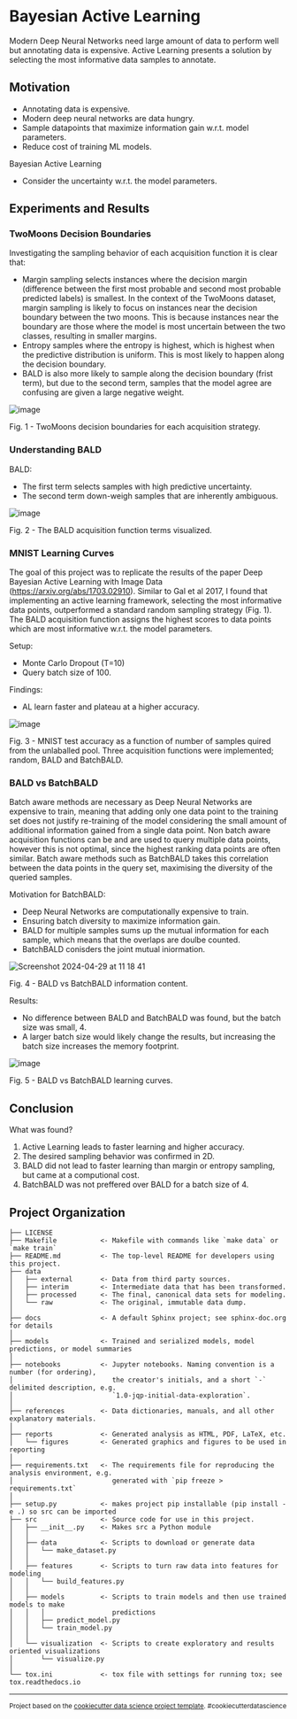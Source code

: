 Bayesian Active Learning
==============================
Modern Deep Neural Networks need large amount of data to perform well but annotating data is expensive. Active Learning presents a solution by selecting the most informative data samples to annotate.

## Motivation
- Annotating data is expensive. 
- Modern deep neural networks are data hungry.
- Sample datapoints that maximize information gain w.r.t. model parameters.
- Reduce cost of training ML models.

Bayesian Active Learning
- Consider the uncertainty w.r.t. the model parameters.


## Experiments and Results
### TwoMoons Decision Boundaries
Investigating the sampling behavior of each acquisition function it is clear that:
- Margin sampling selects instances where the decision margin (difference between the first most probable and second most probable predicted labels) is smallest. In the context of the TwoMoons dataset, margin sampling is likely to focus on instances near the decision boundary between the two moons. This is because instances near the boundary are those where the model is most uncertain between the two classes, resulting in smaller margins.
- Entropy samples where the entropy is highest, which is highest when the predictive distribution is uniform. This is most likely to happen along the decision boundary.
- BALD is also more likely to sample along the decision boundary (frist term), but due to the second term, samples that the model agree are confusing are given a large negative weight.


![image](https://github.com/MadsBirch/bal/assets/23211921/fde592d2-9388-4067-b726-78a218fe127e)
<figcaption>Fig. 1 - TwoMoons decision boundaries for each acquisition strategy.</figcaption>

### Understanding BALD
BALD:
- The first term selects samples with high predictive uncertainty. 
- The second term down-weigh samples that are inherently ambiguous. 

![image](https://github.com/MadsBirch/bal/assets/23211921/52149802-b0af-4ce9-bfec-de47177a6f98)
<figcaption>Fig. 2 - The BALD acquisition function terms visualized. </figcaption>


### MNIST Learning Curves
The goal of this project was to replicate the results of the paper Deep Bayesian Active Learning with Image Data (https://arxiv.org/abs/1703.02910). Similar to Gal et al 2017, I found that implementing an active learning framework, selecting the most informative data points, outperformed a standard random sampling strategy (Fig. 1). The BALD acquisition function assigns the highest scores to data points which are most informative w.r.t. the model parameters.

Setup:
- Monte Carlo Dropout (T=10)
- Query batch size of 100.

Findings:
- AL learn faster and plateau at a higher accuracy.

![image](https://github.com/MadsBirch/bal/assets/23211921/766c2d82-180c-4ebd-b705-cc6fe9ff16c1)
<figcaption>Fig. 3 - MNIST test accuracy as a function of number of samples quired from the unlaballed pool. Three acquisition functions were implemented; random, BALD and BatchBALD.</figcaption>
                                                                                                                                                                                 
                                                                                                                                                                                 
### BALD vs BatchBALD
Batch aware methods are necessary as Deep Neural Networks are expensive to train, meaning that adding only one data point to the training set does not justify re-training of the model considering the small amount of additional information gained from a single data point. Non batch aware acquisition functions can be and are used to query multiple data points, however this is not optimal, since the highest ranking data points are often similar. Batch aware methods such as BatchBALD takes this correlation between the data points in the query set, maximising the diversity of the queried samples.

Motivation for BatchBALD:
- Deep Neural Networks are computationally expensive to train.
- Ensuring batch diversity to maximize information gain.
- BALD for multiple samples sums up the mutual information for each sample, which means that the overlaps are doulbe counted.
- BatchBALD conisders the joint mutual iniormation.
  

![Screenshot 2024-04-29 at 11 18 41](https://github.com/MadsBirch/bal/assets/23211921/af2e1612-af35-4b59-89f1-e64edf77aba4)
<figcaption>Fig. 4 - BALD vs BatchBALD information content.</figcaption>

Results:
- No difference between BALD and BatchBALD was found, but the batch size was small, 4.
- A larger batch size would likely change the results, but increasing the batch size increases the memory footprint.

![image](https://github.com/MadsBirch/bal/assets/23211921/40ab8499-3382-42f5-9235-ab974d709036)
<figcaption>Fig. 5 - BALD vs BatchBALD learning curves. </figcaption>

## Conclusion
What was found?
1. Active Learning leads to faster learning and higher accuracy.
2. The desired sampling behavior was confirmed in 2D.
3. BALD did not lead to faster learning than margin or entropy sampling, but came at a computional cost.
4. BatchBALD was not preffered over BALD for a batch size of 4.


Project Organization
------------

    ├── LICENSE
    ├── Makefile           <- Makefile with commands like `make data` or `make train`
    ├── README.md          <- The top-level README for developers using this project.
    ├── data
    │   ├── external       <- Data from third party sources.
    │   ├── interim        <- Intermediate data that has been transformed.
    │   ├── processed      <- The final, canonical data sets for modeling.
    │   └── raw            <- The original, immutable data dump.
    │
    ├── docs               <- A default Sphinx project; see sphinx-doc.org for details
    │
    ├── models             <- Trained and serialized models, model predictions, or model summaries
    │
    ├── notebooks          <- Jupyter notebooks. Naming convention is a number (for ordering),
    │                         the creator's initials, and a short `-` delimited description, e.g.
    │                         `1.0-jqp-initial-data-exploration`.
    │
    ├── references         <- Data dictionaries, manuals, and all other explanatory materials.
    │
    ├── reports            <- Generated analysis as HTML, PDF, LaTeX, etc.
    │   └── figures        <- Generated graphics and figures to be used in reporting
    │
    ├── requirements.txt   <- The requirements file for reproducing the analysis environment, e.g.
    │                         generated with `pip freeze > requirements.txt`
    │
    ├── setup.py           <- makes project pip installable (pip install -e .) so src can be imported
    ├── src                <- Source code for use in this project.
    │   ├── __init__.py    <- Makes src a Python module
    │   │
    │   ├── data           <- Scripts to download or generate data
    │   │   └── make_dataset.py
    │   │
    │   ├── features       <- Scripts to turn raw data into features for modeling
    │   │   └── build_features.py
    │   │
    │   ├── models         <- Scripts to train models and then use trained models to make
    │   │   │                 predictions
    │   │   ├── predict_model.py
    │   │   └── train_model.py
    │   │
    │   └── visualization  <- Scripts to create exploratory and results oriented visualizations
    │       └── visualize.py
    │
    └── tox.ini            <- tox file with settings for running tox; see tox.readthedocs.io


--------

<p><small>Project based on the <a target="_blank" href="https://drivendata.github.io/cookiecutter-data-science/">cookiecutter data science project template</a>. #cookiecutterdatascience</small></p>
